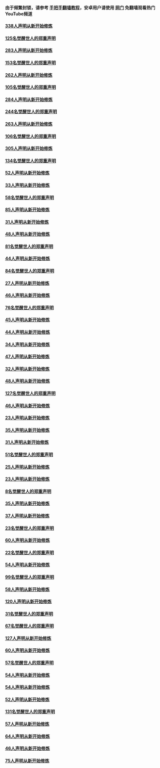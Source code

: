 #### 由于频繁封锁，请参考 [手把手翻墙教程](https://github.com/gfw-breaker/guides/wiki/)，安卓用户请使用 [网门](https://github.com/gfw-breaker/nogfw/blob/master/dl.md?t=04241701) 免翻墙观看热门YouTube频道 

#### [338人声明从新开始修炼](../pages/91/423540.md?t=04241701) 

#### [125名觉醒世人的郑重声明](../pages/91/423539.md?t=04241701) 

#### [283人声明从新开始修炼](../pages/91/423296.md?t=04241701) 

#### [153名觉醒世人的郑重声明](../pages/91/423295.md?t=04241701) 

#### [262人声明从新开始修炼](../pages/91/423004.md?t=04241701) 

#### [105名觉醒世人的郑重声明](../pages/91/423003.md?t=04241701) 

#### [284人声明从新开始修炼](../pages/91/422707.md?t=04241701) 

#### [244名觉醒世人的郑重声明](../pages/91/422706.md?t=04241701) 

#### [263人声明从新开始修炼](../pages/91/422553.md?t=04241701) 

#### [106名觉醒世人的郑重声明](../pages/91/422552.md?t=04241701) 

#### [305人声明从新开始修炼](../pages/91/422153.md?t=04241701) 

#### [134名觉醒世人的郑重声明](../pages/91/422152.md?t=04241701) 

#### [52人声明从新开始修炼](../pages/91/421846.md?t=04241701) 

#### [33人声明从新开始修炼](../pages/91/421804.md?t=04241701) 

#### [58名觉醒世人的郑重声明](../pages/91/421845.md?t=04241701) 

#### [85人声明从新开始修炼](../pages/91/421769.md?t=04241701) 

#### [31人声明从新开始修炼](../pages/91/421763.md?t=04241701) 

#### [48人声明从新开始修炼](../pages/91/421605.md?t=04241701) 

#### [81名觉醒世人的郑重声明](../pages/91/421656.md?t=04241701) 

#### [44人声明从新开始修炼](../pages/91/421544.md?t=04241701) 

#### [84名觉醒世人的郑重声明](../pages/91/421543.md?t=04241701) 

#### [27人声明从新开始修炼](../pages/91/421465.md?t=04241701) 

#### [46人声明从新开始修炼](../pages/91/421454.md?t=04241701) 

#### [76名觉醒世人的郑重声明](../pages/91/421453.md?t=04241701) 

#### [45人声明从新开始修炼](../pages/91/421452.md?t=04241701) 

#### [44人声明从新开始修炼](../pages/91/421422.md?t=04241701) 

#### [34人声明从新开始修炼](../pages/91/421322.md?t=04241701) 

#### [47人声明从新开始修炼](../pages/91/421264.md?t=04241701) 

#### [32人声明从新开始修炼](../pages/91/421225.md?t=04241701) 

#### [48人声明从新开始修炼](../pages/91/421202.md?t=04241701) 

#### [127名觉醒世人的郑重声明](../pages/91/421224.md?t=04241701) 

#### [46人声明从新开始修炼](../pages/91/421203.md?t=04241701) 

#### [23人声明从新开始修炼](../pages/91/421138.md?t=04241701) 

#### [35人声明从新开始修炼](../pages/91/421122.md?t=04241701) 

#### [31人声明从新开始修炼](../pages/91/421081.md?t=04241701) 

#### [51名觉醒世人的郑重声明](../pages/91/421080.md?t=04241701) 

#### [25人声明从新开始修炼](../pages/91/421020.md?t=04241701) 

#### [23人声明从新开始修炼](../pages/91/420884.md?t=04241701) 

#### [8名觉醒世人的郑重声明](../pages/91/420883.md?t=04241701) 

#### [35人声明从新开始修炼](../pages/91/420809.md?t=04241701) 

#### [37人声明从新开始修炼](../pages/91/420766.md?t=04241701) 

#### [23名觉醒世人的郑重声明](../pages/91/420765.md?t=04241701) 

#### [60人声明从新开始修炼](../pages/91/420727.md?t=04241701) 

#### [22名觉醒世人的郑重声明](../pages/91/420726.md?t=04241701) 

#### [54人声明从新开始修炼](../pages/91/420529.md?t=04241701) 

#### [99名觉醒世人的郑重声明](../pages/91/420528.md?t=04241701) 

#### [58人声明从新开始修炼](../pages/91/420198.md?t=04241701) 

#### [120人声明从新开始修炼](../pages/91/420141.md?t=04241701) 

#### [31名觉醒世人的郑重声明](../pages/91/420197.md?t=04241701) 

#### [67名觉醒世人的郑重声明](../pages/91/420140.md?t=04241701) 

#### [127人声明从新开始修炼](../pages/91/420082.md?t=04241701) 

#### [60人声明从新开始修炼](../pages/91/420081.md?t=04241701) 

#### [57名觉醒世人的郑重声明](../pages/91/420080.md?t=04241701) 

#### [54人声明从新开始修炼](../pages/91/419533.md?t=04241701) 

#### [54人声明从新开始修炼](../pages/91/419532.md?t=04241701) 

#### [52人声明从新开始修炼](../pages/91/419531.md?t=04241701) 

#### [131名觉醒世人的郑重声明](../pages/91/419530.md?t=04241701) 

#### [57人声明从新开始修炼](../pages/91/419430.md?t=04241701) 

#### [64人声明从新开始修炼](../pages/91/419429.md?t=04241701) 

#### [46人声明从新开始修炼](../pages/91/419428.md?t=04241701) 

#### [75人声明从新开始修炼](../pages/91/419427.md?t=04241701) 


